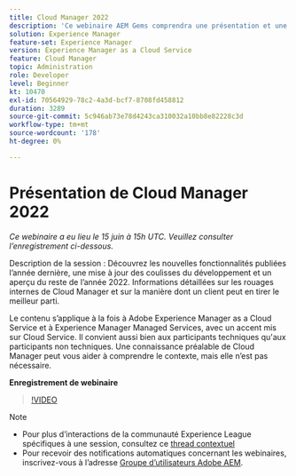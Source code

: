 ```yaml
---
title: Cloud Manager 2022
description: 'Ce webinaire AEM Gems comprendra une présentation et une démonstration portant sur les sujets suivants : l’exploration des nouvelles fonctionnalités publiées l’année dernière, les dernières nouvelles sur les coulisses... (les descriptions doivent comporter entre 60 et 160 caractères).'
solution: Experience Manager
feature-set: Experience Manager
version: Experience Manager as a Cloud Service
feature: Cloud Manager
topic: Administration
role: Developer
level: Beginner
kt: 10470
exl-id: 70564929-78c2-4a3d-bcf7-8708fd458812
duration: 3289
source-git-commit: 5c946ab73e78d4243ca310032a10bb8e82228c3d
workflow-type: tm+mt
source-wordcount: '178'
ht-degree: 0%

---
```


# Présentation de Cloud Manager 2022

*Ce webinaire a eu lieu le 15 juin à 15h UTC. Veuillez consulter l’enregistrement ci-dessous.*

Description de la session :
Découvrez les nouvelles fonctionnalités publiées l’année dernière, une mise à jour des coulisses du développement et un aperçu du reste de l’année 2022. Informations détaillées sur les rouages internes de Cloud Manager et sur la manière dont un client peut en tirer le meilleur parti.

Le contenu s’applique à la fois à Adobe Experience Manager as a Cloud Service et à Experience Manager Managed Services, avec un accent mis sur Cloud Service. Il convient aussi bien aux participants techniques qu&#39;aux participants non techniques. Une connaissance préalable de Cloud Manager peut vous aider à comprendre le contexte, mais elle n’est pas nécessaire.

**Enregistrement de webinaire**

>[!VIDEO](https://video.tv.adobe.com/v/343876)

>[!NOTE]
>
>* Pour plus d’interactions de la communauté Experience League spécifiques à une session, consultez ce [thread contextuel](https://adobe.ly/3O0rdzd)
>* Pour recevoir des notifications automatiques concernant les webinaires, inscrivez-vous à l’adresse [Groupe d’utilisateurs Adobe AEM](https://aem-augs.adobe.com/).
